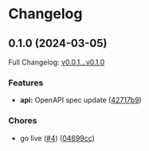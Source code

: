 # Changelog

## 0.1.0 (2024-03-05)

Full Changelog: [v0.0.1...v0.1.0](https://github.com/meorphis/test-repo/compare/v0.0.1...v0.1.0)

### Features

* **api:** OpenAPI spec update ([42717b9](https://github.com/meorphis/test-repo/commit/42717b996c3b77b442a4f1452a1140bdee753dcc))


### Chores

* go live ([#4](https://github.com/meorphis/test-repo/issues/4)) ([04699cc](https://github.com/meorphis/test-repo/commit/04699cc1584163bde0c1d1a7d859dad7e2efc49f))
